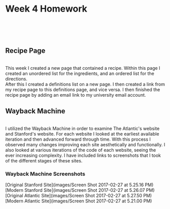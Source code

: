 <h1>Week 4 Homework<h1>
<br />
<h2>Recipe Page</h2>
<br />
This week I created a new page that contained a recipe.  Within this page I created an unordered list for the ingredients, and an ordered list for the directions.
<br />
 After this I created a definitions list on a new page. I then created a link from my recipe page to this definitions page, and vice versa.  I then finished the recipe page by adding an email link to my university email account.
 <br />
 <h2>Wayback Machine</h2>
 <br />
 I utilized the Wayback Machine in order to examine The Atlantic's website and Stanford's website. For each website I looked at the earliest available iteration and then advanced forward through time.  With this process I observed many changes improving each site aesthetically and functionally.  I also looked at various iterations of the code of each website, seeing the ever increasing complexity. I have included links to screenshots that I took of the different stages of these sites.
 <br />
 <h3>Wayback Machine Screenshots</h3>

 [Original Stanford Site](images/Screen Shot 2017-02-27 at 5.25.16 PM)
 [Modern Stanford Site](images/Screen Shot 2017-02-27 at 5.26.07 PM)
 [Original Atlantic Site](images/Screen Shot 2017-02-27 at 5.27.50 PM)
 [Modern Atlantic Site](images/Screen Shot 2017-02-27 at 5.21.00 PM)
